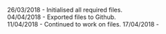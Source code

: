 26/03/2018 - Initialised all required files.                                           
04/04/2018 - Exported files to Github.                                                                       
11/04/2018 - Continued to work on files.
17/04/2018 - 
